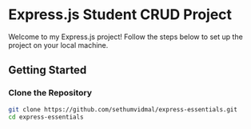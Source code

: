 # Express.js Student CRUD Project

Welcome to my Express.js project! Follow the steps below to set up the project on your local machine.

## Getting Started

### Clone the Repository

```bash
git clone https://github.com/sethumvidmal/express-essentials.git
cd express-essentials
